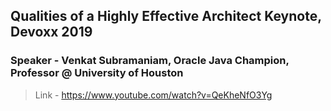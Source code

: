 ## Qualities of a Highly Effective Architect Keynote, Devoxx 2019
### Speaker - Venkat Subramaniam, Oracle Java Champion, Professor @ University of Houston 

>Link - https://www.youtube.com/watch?v=QeKheNfO3Yg
